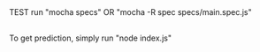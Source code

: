 ##
TEST
run "mocha specs" OR "mocha -R spec specs/main.spec.js"
##

##
To get prediction, simply run "node index.js"
##
